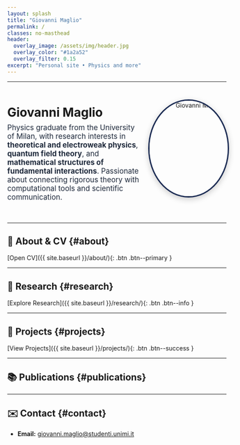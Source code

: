 ```yaml
---
layout: splash
title: "Giovanni Maglio"
permalink: /
classes: no-masthead   
header:
  overlay_image: /assets/img/header.jpg
  overlay_color: "#1a2a52"
  overlay_filter: 0.15
excerpt: "Personal site • Physics and more"
---
```


<style>
/* Nasconde la top bar solo in questa pagina (che ha body.no-masthead) */
.no-masthead .masthead { display: none !important; }
.no-masthead .initial-content { padding-top: 0 !important; }

/* Title & subtitle readability */
.page__hero .page__title,
.page__hero .page__lead {
  color: #f9fafc;
  text-shadow: 0 2px 8px rgba(0,0,0,.45);
  letter-spacing: 0.3px;
}

/* Section titles with subtle blue underline */
.page__content h2 {
  margin-top: 2.2rem;
  padding-bottom: .3rem;
  border-bottom: 2px solid #1a2a52;
  color: #0d1a33;
}

/* Button tones adjusted to match the academic blue palette */
.btn--primary   { background-color:#1e3a8a; border:none; }
.btn--info      { background-color:#2563eb; border:none; }
.btn--success   { background-color:#1e40af; border:none; }
.btn--primary:hover,
.btn--info:hover,
.btn--success:hover { filter: brightness(1.15); }

/* Layout for intro section (photo right, text left) */
.intro-wrapper {
  display: flex;
  flex-wrap: wrap;
  align-items: center;
  justify-content: space-between;
  gap: 1.2rem;
  margin-bottom: 2rem;
}

.intro-text {
  flex: 1 1 60%;
  min-width: 250px;
}

.intro-photo {
  flex: 1 1 30%;
  min-width: 180px;
  text-align: right;
}

.intro-photo img {
  width: 220px;
  height: 220px;
  border-radius: 50%;
  border: 3px solid #1a2a52;
  box-shadow: 0 4px 14px rgba(0,0,0,.2);
  object-fit: cover;
}
</style>

---

<div class="intro-wrapper">
  <div class="intro-text">
    <h1 style="margin-bottom:0.5rem;">Giovanni Maglio</h1>
    <p style="margin-top:0; font-size:1.05rem; color:#1e293b;">
      Physics graduate from the University of Milan, with research interests in 
      <strong>theoretical and electroweak physics</strong>, 
      <strong>quantum field theory</strong>, and 
      <strong>mathematical structures of fundamental interactions</strong>.
      Passionate about connecting rigorous theory with computational tools and scientific communication.
    </p>
  </div>
  <div class="intro-photo">
    <img src="{{ site.baseurl }}/assets/img/avatar.jpg" alt="Giovanni Maglio portrait">
  </div>
</div>

---

## 👤 About & CV {#about}
[Open CV]({{ site.baseurl }}/about/){: .btn .btn--primary }

---

## 🔬 Research {#research}
[Explore Research]({{ site.baseurl }}/research/){: .btn .btn--info }

---

## 🧰 Projects {#projects}
[View Projects]({{ site.baseurl }}/projects/){: .btn .btn--success }

---

## 📚 Publications {#publications}

---

## ✉️ Contact {#contact}
- **Email:** <giovanni.maglio@studenti.unimi.it>
